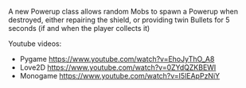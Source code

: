 A new Powerup class allows random Mobs to spawn a Powerup when destroyed,
either repairing the shield, or providing twin Bullets for 5 seconds (if and when the player collects it)

Youtube videos:
- Pygame https://www.youtube.com/watch?v=EhoJyThO_A8
- Love2D https://www.youtube.com/watch?v=0ZYdQZKBEWI
- Monogame https://www.youtube.com/watch?v=I5lEApPzNiY
